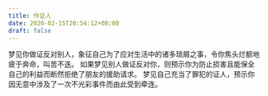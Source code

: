 ```yaml
---
title: 作证人
date: 2020-02-15T20:54:12+08:00
draft: false
---
```


梦见你做证反对别人，象征自己为了应对生活中的诸多琐屑之事，令你焦头烂额地疲于奔命，叫苦不迭。
如果梦见别人做证反对你，则预示你为防止损害且能保全自己的利益而断然拒绝了朋友的援助请求。
梦见自己充当了罪犯的证人，预示你因无意中涉及了一次不光彩事件而由此受到牵连。
